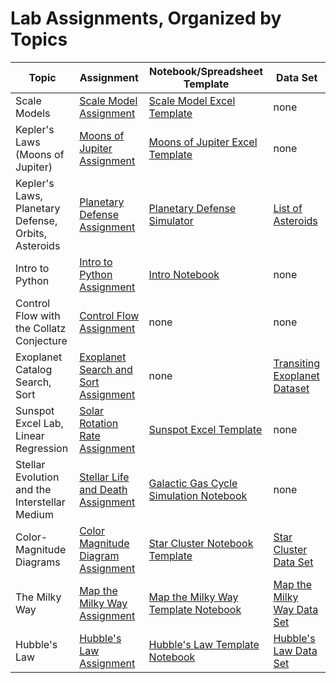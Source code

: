 # Lab Assignments, Organized by Topics



| Topic | Assignment | Notebook/Spreadsheet Template | Data Set |
|-------|------------|----------|----------|
|Scale Models| [Scale Model Assignment](../Labs/ScaleModelExcelTutorial/Lab_ScaleModelSpreadsheetIntro.pdf) | [Scale Model Excel Template](../Labs/ScaleModelExcelTutorial/scaleModelExcelTemplate.xlsx) | none |
| Kepler's Laws (Moons of Jupiter) | [Moons of Jupiter Assignment](../Labs/MoonsOfJupiterExcel/Lab_MoonsOfJupiterStellarium.pdf) | [Moons of Jupiter Excel Template](../Labs/MoonsOfJupiterExcel/moonsOfJupiterTemplate.xlsx) | none |
| Kepler's Laws, Planetary Defense, Orbits, Asteroids | [Planetary Defense Assignment](../Labs/PlanetaryDefense/PlanetaryDefenseLab.pdf) | [Planetary Defense Simulator](https://www.kaggle.com/code/austinhinkel/nsp233-planetarydefenselab) | [List of Asteroids](../Labs/PlanetaryDefense/listOfAsteroidsForPD_Lab.xlsx) |
| Intro to Python | [Intro to Python Assignment](../Labs/introToPython/Lab_introPython.pdf) | [Intro Notebook](../Labs/introToPython/intropythontutorial.ipynb) | none |
| Control Flow with the Collatz Conjecture | [Control Flow Assignment](../Labs/ControlFlowCollatz/Lab_controlFlowCollatz.pdf) | none | none |
| Exoplanet Catalog Search, Sort | [Exoplanet Search and Sort Assignment](../Labs/ExploringExoplanetData/CuttingData_TEPCAT.pdf) | none | [Transiting Exoplanet Dataset](https://www.kaggle.com/datasets/austinhinkel/transiting-exoplanets-selected-system-properties) |
| Sunspot Excel Lab, Linear Regression | [Solar Rotation Rate Assignment](../Labs/SolarRotationRate/Lab_SunspotTracking.pdf) | [Sunspot Excel Template](../Labs/SolarRotationRate/Lab_SunRotationTemplate.xlsx) | none |
| Stellar Evolution and the Interstellar Medium | [Stellar Life and Death Assignment](../Labs/StellarLifeCycleSimulation/Lab_StarFormationAndDeath.pdf) | [Galactic Gas Cycle Simulation Notebook](https://www.kaggle.com/code/austinhinkel/stellarlifecyclessimulation) | none |
|Color-Magnitude Diagrams| [Color Magnitude Diagram Assignment](../Labs/GaiaColorMagnitudeLab/Lab_TwoClustersCMD.pdf) | [Star Cluster Notebook Template](https://www.kaggle.com/code/austinhinkel/twoclustercmd-template) | [Star Cluster Data Set](https://www.kaggle.com/datasets/austinhinkel/gaia-dr3-data-for-comparing-two-star-clusters) |
|The Milky Way| [Map the Milky Way Assignment](../Labs/MapOfLocalGalaxy/Lab_MapNearbyMilkyWay.pdf) | [Map the Milky Way Template Notebook](https://www.kaggle.com/code/austinhinkel/plottingtutorial-mapthelocalmilkyway) | [Map the Milky Way Data Set](https://www.kaggle.com/datasets/austinhinkel/galacticcoordswithgaia) |
| Hubble's Law | [Hubble's Law Assignment](../Labs/HubblesLaw/Lab_HubblesLaw.pdf) | [Hubble's Law Template Notebook](https://www.kaggle.com/code/austinhinkel/hubbleslawtemplate) | [Hubble's Law Data Set](https://www.kaggle.com/datasets/austinhinkel/hubble-law-astronomy-lab) |





